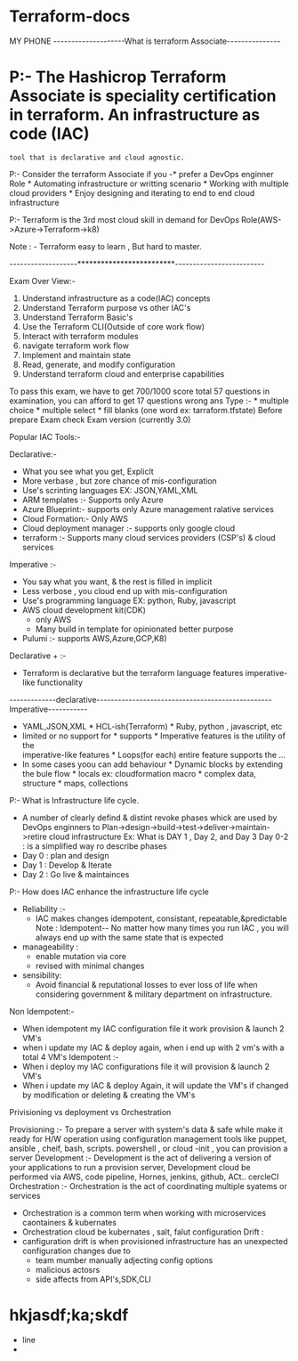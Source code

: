 # Terraform-docs
MY PHONE
--------------------What is terraform Associate---------------
# P:-   The Hashicrop Terraform Associate is speciality certification in terraform. An infrastructure as code (IAC)
	tool that is declarative and cloud agnostic.

 P:- Consider the terraform Associate if you 
	-* prefer a DevOps enginner Role
	* Automating infrastructure or writting scenario
	* Working with multiple cloud providers
	* Enjoy designing and iterating to end to end cloud infrastructure

P:- Terraform is the 3rd most cloud skill in demand for DevOps Role(AWS->Azure->Terraform->k8)

Note : - Terraform easy to learn , But hard to master.

-------------------*************************-------------------------

Exam Over View:-

1. Understand infrastructure as a code(IAC) concepts
2. Understand Terraform purpose vs other IAC's
3. Understand Terraform Basic's 
4. Use the Terraform CLI(Outside of core work flow)
5. Interact with terraform modules
6. navigate terraform work flow
7. Implement and maintain state
8. Read, generate, and modify configuration
9. Understand terraform cloud and enterprise capabilities

To pass this exam, we have to get 700/1000 score 
total 57 questions in examination, you can afford to get 17 questions wrong
ans Type :-
	* multiple choice
	* multiple select
	* fill blanks (one word ex: tarraform.tfstate)
Before prepare Exam check Exam version (currently 3.0)

Popular IAC Tools:-

Declarative:-
 * What you see what you get, Expliclt
 * More verbase , but zore chance of mis-configuration
 * Use's scrinting languages EX: JSON,YAML,XML
 * ARM templates :- Supports only Azure
 * Azure Blueprint:- supports only Azure management ralative services
 * Cloud Formation:- Only AWS
 * Cloud deployment manager :- supports only google cloud
 * terraform :- Supports many cloud services providers (CSP's) & cloud services

Imperative :-
 * You say what you want, & the rest is filled in implicit
 * Less verbose , you cloud end up with mis-configuration
 * Use's programming language EX: python, Ruby, javascript
 * AWS cloud development kit(CDK)
   * only AWS
   * Many build in template for opinionated better purpose
 * Pulumi :- supports AWS,Azure,GCP,K8)

Declarative + :-
 * Terraform is declarative but the terraform language features imperative-like functionality
 
 -------------declarative-------------------------------------------------Imperative-----------
 * YAML,JSON,XML                        * HCL-ish(Terraform)       * Ruby, python , javascript, etc
 * limited or no support for            * supports		   * Imperative features is the utility of the  
    imperative-like features	        * Loops(for each)            entire feature supports the ...
 * In some cases yoou can add behaviour * Dynamic blocks
   by extending the bule flow           * locals
   ex: cloudformation macro             * complex data, structure
					* maps, collections

P:- What is Infrastructure life cycle.
 * A number of clearly defind & distint revoke phases whick are used by DevOps enginners to
   Plan->design->build->test->deliver->maintain->retire cloud infrastructure
Ex:
 What is DAY 1 , Day 2, and Day 3
Day 0-2 : is a simplified way ro describe phases 
 * Day 0 : plan and design
 * Day 1 : Develop & Iterate
 * Day 2 : Go live & maintainces

P:- How does IAC enhance the infrastructure life cycle
 * Reliability :-
 	* IAC makes changes idempotent, consistant, repeatable,&predictable
Note : Idempotent-- No matter how many times you run IAC , you will always end up with the same state that is expected
 * manageability :
	* enable mutation via core
	* revised with minimal changes
 * sensibility:
	* Avoid financial & reputational losses to ever loss of life when considering government & military department on infrastructure.

Non Idempotent:-
 * When idempotent my IAC configuration file it work provision & launch 2 VM's
 * when i update my IAC & deploy again, when i end up with 2 vm's with a total 4 VM's
Idempotent :-
 * When i deploy my IAC configurations file it will provision  & launch 2 VM's
 * When i update my IAC & deploy Again, it will update the VM's if changed by modification or deleting & creating the VM's

Privisioning   vs deployment    vs Orchestration

Provisioning :- To prepare  a server with system's data & safe while make it ready for H/W operation using configuration management
 tools like puppet, ansible , cheif, bash, scripts. powershell , or cloud -init , you can provision a server
Development :- Development is the act of delivering a version of your applications to run a provision server,
 Development cloud be performed via AWS, code pipeline, Hornes, jenkins, github, ACt.. cercleCI
Orchestration :- Orchestration is the act of coordinating multiple syatems or services
 * Orchestration is a common term when working with microservices caontainers & kubernates
 * Orchestration cloud be kubernates , salt, falut
configuration Drift : 
 * canfiguration drift is when provisioned infrastructure has an unexpected configuration changes due to
    * team mumber manually adjecting config options
    * malicious actosrs
    * side affects from API's,SDK,CLI
# hkjasdf;ka;skdf
- line
- 
